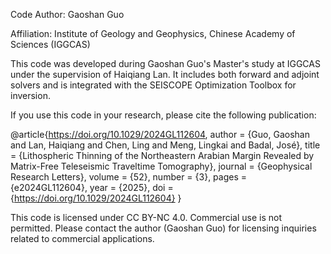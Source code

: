 Code Author: Gaoshan Guo

Affiliation: Institute of Geology and Geophysics, Chinese Academy of Sciences (IGGCAS)

This code was developed during Gaoshan Guo's Master's study at IGGCAS under the supervision of Haiqiang Lan.
It includes both forward and adjoint solvers and is integrated with the SEISCOPE Optimization Toolbox for inversion.

If you use this code in your research, please cite the following publication:

@article{https://doi.org/10.1029/2024GL112604,
  author  = {Guo, Gaoshan and Lan, Haiqiang and Chen, Ling and Meng, Lingkai and Badal, José},
  title   = {Lithospheric Thinning of the Northeastern Arabian Margin Revealed by Matrix-Free Teleseismic Traveltime Tomography},
  journal = {Geophysical Research Letters},
  volume  = {52},
  number  = {3},
  pages   = {e2024GL112604},
  year    = {2025},
  doi     = {https://doi.org/10.1029/2024GL112604}
}

This code is licensed under CC BY-NC 4.0. Commercial use is not permitted. Please contact the author (Gaoshan Guo) for licensing inquiries related to commercial applications.
